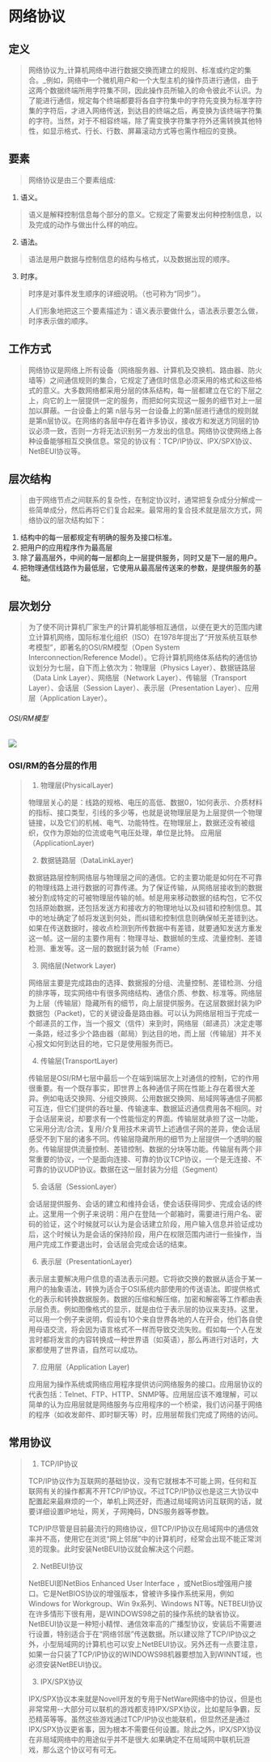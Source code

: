 # 网络协议

## 定义

> 网络协议为_计算机网络中进行数据交换而建立的规则、标准或约定的集合。_例如，网络中一个微机用户和一个大型主机的操作员进行通信，由于这两个数据终端所用字符集不同，因此操作员所输入的命令彼此不认识。为了能进行通信，规定每个终端都要将各自字符集中的字符先变换为标准字符集的字符后，才进入网络传送，到达目的终端之后，再变换为该终端字符集的字符。当然，对于不相容终端，除了需变换字符集字符外还需转换其他特性，如显示格式、行长、行数、屏幕滚动方式等也需作相应的变换。

## 要素

> 网络协议是由三个要素组成:
> 
1. 语义。
> 
> 语义是解释控制信息每个部分的意义。它规定了需要发出何种控制信息，以及完成的动作与做出什么样的响应。
> 
2.  语法。
> 
> 语法是用户数据与控制信息的结构与格式，以及数据出现的顺序。
> 
3. 时序。
> 
> 时序是对事件发生顺序的详细说明。（也可称为“同步”）。
> 
> 人们形象地把这三个要素描述为：语义表示要做什么，语法表示要怎么做，时序表示做的顺序。

## 工作方式

> 网络协议是网络上所有设备（网络服务器、计算机及交换机、路由器、防火墙等）之间通信规则的集合，它规定了通信时信息必须采用的格式和这些格式的意义。大多数网络都采用分层的体系结构，每一层都建立在它的下层之上，向它的上一层提供一定的服务，而把如何实现这一服务的细节对上一层加以屏蔽。一台设备上的第 n层与另一台设备上的第n层进行通信的规则就是第n层协议。在网络的各层中存在着许多协议，接收方和发送方同层的协议必须一致，否则一方将无法识别另一方发出的信息。网络协议使网络上各种设备能够相互交换信息。常见的协议有：TCP/IP协议、IPX/SPX协议、NetBEUI协议等。

## 层次结构

> 由于网络节点之间联系的复杂性，在制定协议时，通常把复杂成分分解成一些简单成分，然后再将它们复合起来。最常用的复合技术就是层次方式，网络协议的层次结构如下：
> 
1. 结构中的每一层都规定有明确的服务及接口标准。
2. 把用户的应用程序作为最高层
3. 除了最高层外，中间的每一层都向上一层提供服务，同时又是下一层的用户。
4. 把物理通信线路作为最低层，它使用从最高层传送来的参数，是提供服务的基础。

## 层次划分

> 为了使不同计算机厂家生产的计算机能够相互通信，以便在更大的范围内建立计算机网络，国际标准化组织（ISO）在1978年提出了“开放系统互联参考模型”，即著名的OSI/RM模型（Open System Interconnection/Reference Model）。它将计算机网络体系结构的通信协议划分为七层，自下而上依次为：物理层（Physics Layer）、数据链路层（Data Link Layer）、网络层（Network Layer）、传输层（Transport Layer）、会话层（Session Layer）、表示层（Presentation Layer）、应用层（Application Layer）。

###### OSI/RM模型
![](https://github.com/LuYe2/ns/blob/Final-assignment/2017-2/Final%20assignment_ly_wq/OSI%E5%8F%82%E8%80%83%E6%A8%A1%E5%9E%8B.jpg?raw=true)

### OSI/RM的各分层的作用

> 1. 物理层(PhysicalLayer)
> 
> 物理层关心的是：线路的规格、电压的高低、数据0，1如何表示、介质材料的指标、接口类型，引线的多少等，也就是说物理层是为上层提供一个物理链接，以及它们的机械、电气、功能特性。在物理层上，数据还没有被组织，仅作为原始的位流或电气电压处理，单位是比特。
 应用层（ApplicationLayer)
> 
> 2. 数据链路层（DataLinkLayer)
> 
> 数据链路层控制网络层与物理层之间的通信。它的主要功能是如何在不可靠的物理线路上进行数据的可靠传递。为了保证传输，从网络层接收到的数据被分割成特定的可被物理层传输的帧。帧是用来移动数据的结构包，它不仅包括原始数据，还包括发送方和接收方的物理地址以及纠错和控制信息。其中的地址确定了帧将发送到何处，而纠错和控制信息则确保帧无差错到达。如果在传送数据时，接收点检测到所传数据中有差错，就要通知发送方重发这一帧。这一层的主要作用有：物理寻址、数据帧的生成、流量控制、差错检测、重发等。这一层的数据封装为帧（Frame）
> 
> 3. 网络层(Network Layer)
>
> 网络层主要是完成路由的选择、数据报的分组、流量控制、差错检测、分组的排序等，现实网络中有很多网络结构、通信介质、参数、标准等。网络层为上层（传输层）隐藏所有的细节，向上层提供服务。在这层数据封装为IP数据包（Packet)，它的关键设备是路由器。可以认为网络层相当于完成一个邮递员的工作，当一个报文（信件）来到时，网络层（邮递员）决定走哪一条路，经过多少个路由器（邮局）到达目的地，而上层（传输层）并不关心报文如何到达目的地，它只是使用服务而已。
> 
> 4. 传输层(TransportLayer)
>
> 传输层是OSI/RM七层中最后一个在端到端层次上对通信的控制，它的作用很重要。有一个既存事实，即世界上各种通信子网在性能上存在着很大差异。例如电话交换网、分组交换网、公用数据交换网、局域网等通信子网都可互连，但它们提供的吞吐量、传输速率、数据延迟通信费用各不相同。对于会话层来说，却要求有一个性能恒定的界面。传输层就承担了这一功能，它采用分流/合流，复用/介复用技术来调节上述通信子网的差异，使会话层感受不到下层的诸多不同。传输层隐藏所用的细节为上层提供一个透明的服务。传输层提供流量控制、差错控制、数据的分块等功能。传输层有两个非常重要的协议，一个是面向连接、可靠的协议TCP协议，一个是无连接、不可靠的协议UDP协议。数据在这一层封装为分组（Segment）
> 
> 5. 会话层（SessionLayer）
> 
> 会话层提供服务、会话的建立和维持会话，使会话获得同步、完成会话的终止。这里用一个例子来说明：用户在登陆一个邮箱时，需要进行用户名、密码的验证，这个时候就可以认为是会话建立阶段，用户输入信息并验证成功后，这个时候认为是会话的保持阶段，用户在权限范围内进行一些操作，当用户完成工作要退出时，会话层会完成会话的结束。
> 
> 6. 表示层（PresentationLayer)
> 
> 表示层主要解决用户信息的语法表示问题。它将欲交换的数据从适合于某一用户的抽象语法，转换为适合于OSI系统内部使用的传送语法。即提供格式化的表示和转换数据服务。数据的压缩和解压缩，加密和解密等工作都由表示层负责。例如图像格式的显示，就是由位于表示层的协议来支持。这里，可以用一个例子来说明，假设有10个来自世界各地的人在开会，他们各自使用母语交流，将会因为语言格式不一样而导致交流失败。假如每一个人在发言时都将发言的内容转换成一种世界语（如英语），那么再进行对话时，大家都使用了世界语，自然可以成功。
> 
> 7. 应用层（Application Layer)
>
>应用层为操作系统或网络应用程序提供访问网络服务的接口。应用层协议的代表包括：Telnet、FTP、HTTP、SNMP等。应用层应该不难理解，可以简单的认为应用层就是网络服务与应用程序的一个桥梁，我们访问基于网络的程序（如收发邮件、即时聊天等）时，应用层帮我们完成了网络的访问。

## 常用协议
> 1. TCP/IP协议
> 
> TCP/IP协议作为互联网的基础协议，没有它就根本不可能上网，任何和互联网有关的操作都离不开TCP/IP协议。不过TCP/IP协议也是这三大协议中配置起来最麻烦的一个，单机上网还好，而通过局域网访问互联网的话，就要详细设置IP地址，网关，子网掩码，DNS服务器等参数。
> 
> TCP/IP尽管是目前最流行的网络协议，但TCP/IP协议在局域网中的通信效率并不高，使用它在浏览“网上邻居”中的计算机时，经常会出现不能正常浏览的现象。此时安装NetBEUI协议就会解决这个问题。
> 
> 2. NetBEUI协议
> 
> NetBEUI即NetBios Enhanced User Interface ，或NetBios增强用户接口。它是NetBIOS协议的增强版本，曾被许多操作系统采用，例如Windows for Workgroup、Win 9x系列、Windows NT等。NETBEUI协议在许多情形下很有用，是WINDOWS98之前的操作系统的缺省协议。NetBEUI协议是一种短小精悍、通信效率高的广播型协议，安装后不需要进行设置，特别适合于在“网络邻居”传送数据。所以建议除了TCP/IP协议之外，小型局域网的计算机也可以安上NetBEUI协议。另外还有一点要注意，如果一台只装了TCP/IP协议的WINDOWS98机器要想加入到WINNT域，也必须安装NetBEUI协议。
> 
> 3. IPX/SPX协议
> 
> IPX/SPX协议本来就是Novell开发的专用于NetWare网络中的协议，但是也非常常用--大部分可以联机的游戏都支持IPX/SPX协议，比如星际争霸，反恐精英等等。虽然这些游戏通过TCP/IP协议也能联机，但显然还是通过IPX/SPX协议更省事，因为根本不需要任何设置。除此之外，IPX/SPX协议在非局域网络中的用途似乎并不是很大.如果确定不在局域网中联机玩游戏，那么这个协议可有可无。
